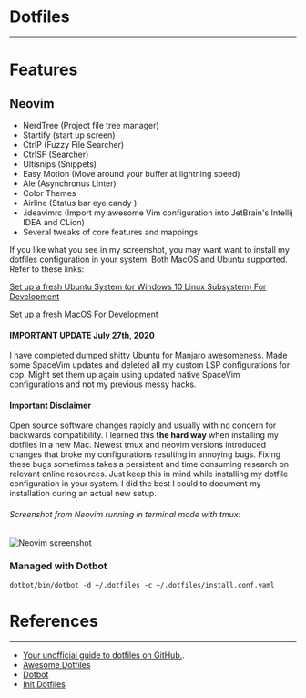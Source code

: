 # Dotfiles
----

# Features
## Neovim
- NerdTree (Project file tree manager)
- Startify (start up screen)
- CtrlP (Fuzzy File Searcher)
- CtrlSF (Searcher)
- Ultisnips (Snippets)
- Easy Motion (Move around your buffer at lightning speed)
- Ale (Asynchronus Linter)
- Color Themes
- Airline (Status bar eye candy )
- .ideavimrc (Import  my awesome Vim configuration into JetBrain's Intellij IDEA and CLion)
- Several tweaks of core features and mappings


If you like what you see in my screenshot, you may want want to install my dotfiles configuration in your system.
Both MacOS and Ubuntu supported.
Refer to these links:

[Set up a fresh Ubuntu System (or Windows 10 Linux Subsystem) For Development](https://github.com/kabasakalis/dotfiles/wiki/Set-up-a-fresh-Ubuntu-System-(or-Windows-10-Linux-Subsystem)-For-Development)

[Set up a fresh MacOS For Development](https://github.com/kabasakalis/dotfiles/wiki/Set-up-a-fresh-MacOS-For-Development)

#### IMPORTANT UPDATE July 27th, 2020
I have completed dumped shitty Ubuntu for Manjaro awesomeness.
Made some SpaceVim updates and deleted  all my custom  LSP configurations for cpp. 
Might set them up again using updated native SpaceVim configurations and not my previous messy hacks.

#### Important Disclaimer

Open source software changes rapidly and usually with no concern for backwards compatibility.
I learned this **the hard way** when installing my dotfiles in a new Mac. Newest tmux and neovim versions
introduced changes that broke my configurations resulting in annoying bugs. Fixing these bugs sometimes takes
a persistent and time consuming research on relevant online resources.
Just keep this in mind while installing my dotfile configuration in your system. I did the best I could to document my
installation during an actual new setup.

###### Screenshot from Neovim running in terminal mode with tmux:
![Neovim screenshot](https://github.com/drumaddict/dotfiles/blob/master/neovim.jpg)
### Managed with Dotbot
`dotbot/bin/dotbot -d ~/.dotfiles -c ~/.dotfiles/install.conf.yaml`
# References
----
 * [Your unofficial guide to dotfiles on GitHub.](https://dotfiles.github.io/).
 * [Awesome Dotfiles](https://github.com/webpro/awesome-dotfiles)
 * [Dotbot](https://github.com/anishathalye/dotbot)
 * [Init Dotfiles](https://github.com/Vaelatern/init-dotfiles)
